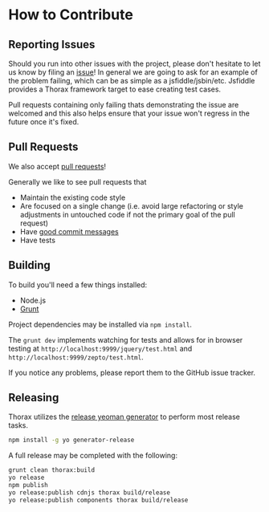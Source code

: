 # How to Contribute

## Reporting Issues

Should you run into other issues with the project, please don't hesitate to let us know by filing an [issue][issue]! In general we are going to ask for an example of the problem failing, which can be as simple as a jsfiddle/jsbin/etc. Jsfiddle provides a Thorax framework target to ease creating test cases.

Pull requests containing only failing thats demonstrating the issue are welcomed and this also helps ensure that your issue won't regress in the future once it's fixed.

## Pull Requests

We also accept [pull requests][pull-request]!

Generally we like to see pull requests that
- Maintain the existing code style
- Are focused on a single change (i.e. avoid large refactoring or style adjustments in untouched code if not the primary goal of the pull request)
- Have [good commit messages](http://tbaggery.com/2008/04/19/a-note-about-git-commit-messages.html)
- Have tests

## Building

To build you'll need a few things installed:

* Node.js
* [Grunt](http://gruntjs.com/getting-started)

Project dependencies may be installed via `npm install`.

The `grunt dev` implements watching for tests and allows for in browser testing at `http://localhost:9999/jquery/test.html` and `http://localhost:9999/zepto/test.html`.

If you notice any problems, please report them to the GitHub issue tracker.

## Releasing

Thorax utilizes the [release yeoman generator][generator-release] to perform most release tasks.

```sh
npm install -g yo generator-release
```

A full release may be completed with the following:

```sh
grunt clean thorax:build
yo release
npm publish
yo release:publish cdnjs thorax build/release
yo release:publish components thorax build/release
```

[generator-release]: https://github.com/walmartlabs/generator-release
[pull-request]: https://github.com/walmartlabs/thorax/pull/new/master
[issue]: https://github.com/walmartlabs/thorax/issues/new
